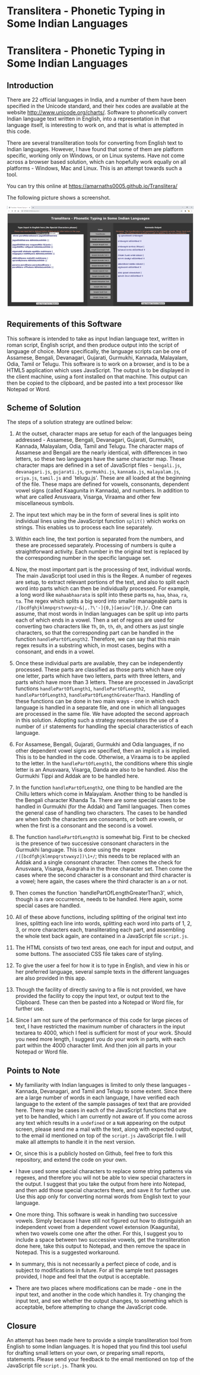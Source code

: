 # Translitera - Phonetic Typing in Some Indian Languages


# Translitera - Phonetic Typing in Some Indian Languages

## Introduction

There are 22 official languages in India, and a number of them have been specified in the Unicode standard, and their hex codes are available at the website http://www.unicode.org/charts/. Software to phonetically convert Indian language text written in English, into a representation in that language itself, is interesting to work on, and that is what is attempted in this code. 

There are several transliteration tools for converting from English text to Indian languages. However, I have found that some of them are platform specific, working only on Windows, or on Linux systems. Have not come across a browser based solution, which can hopefully work equally on all platforms - Windows, Mac and Linux. This is an attempt towards such a tool. 

You can try this online at https://amarnaths0005.github.io/Translitera/

The following picture shows a screenshot.

![Image of Translitera](https://github.com/amarnaths0005/Translitera/blob/main/translitera.png)


## Requirements of this Software
This software is intended to take as input Indian language text, written in roman script, English script, and then produce output into the script of language of choice. More specifically, the language scripts can be one of Assamese, Bengali, Devanagari, Gujarati, Gurmukhi, Kannada, Malayalam, Odia, Tamil or Telugu. This software is to work on a browser, and is to be a HTML5 application which uses JavaScript. The output is to be displayed in the client machine, using a font installed on that machine. This output can then be copied to the clipboard, and be pasted into a text processor like Notepad or Word.

## Scheme of Solution
The steps of a solution strategy are outlined below:
1. At the outset, character maps are setup for each of the languages being addressed - Assamese, Bengali, Devanagari, Gujarati, Gurmukhi, Kannada, Malayalam, Odia, Tamil and Telugu. The character maps of Assamese and Bengali are the nearly identical, with differences in two letters, so these two languages have the same character map. These character maps are defined in a set of JavaScript files - `bengali.js`, `devanagari.js`, `gujarati.js`, `gurmukhi.js`, `kannada.js`, `malayalam.js`, `oriya.js`, `tamil.js` and `telugu.js'. These are all loaded at the beginning of the file. These maps are defined for vowels, consonants, dependent vowel signs (called Kaagunita in Kannada), and numbers. In addition to what are called Anusvaara, Visarga, Viraama and other few miscellaneous symbols. 

2. The input text which may be in the form of several lines is split into individual lines using the JavaScript function `split()` which works on strings. This enables us to process each line separately.

3. Within each line, the text portion is separated from the numbers, and these are processed separately. Processing of numbers is quite a straightforward activity. Each number in the original text is replaced by the corresponding number in the specific language set. 

4. Now, the most important part is the processing of text, individual words. The main JavaScript tool used in this is the Regex. A number of regexes are setup, to extract relevant portions of the text, and also to split each word into parts which can then be individually processed. For example, a long word like `mahaabhaarata` is split into these parts `ma`, `haa`, `bhaa`, `ra`, `ta`. The regex which splits a big word into smaller manageable parts is `/[bcdfghjklmnpqrstvwxyz~&|,.?\'-]{0,}[aeiou^]{0,}/`. One can assume, that most words in Indian languages can be split up into parts each of which ends in a vowel. Then a set of regexs are used for converting two characters like `Th`, `Dh`, `th`, `dh`, and others as just single characters, so that the corresponding part can be handled in the function `handlePartOfLength2`. Therefore, we can say that this main regex results in a substring which, in most cases, begins with a consonant, and ends in a vowel. 

5. Once these individual parts are available, they can be independently processed. These parts are classified as those parts which have only one letter, parts which have two letters, parts with three letters, and parts which have more than 3 letters. These are processed in JavaScript functions `handlePartOfLength1`, `handlePartOfLength2`, `handlePartOfLength3`, `handlePartOfLengthGreaterThan3`. Handling of these functions can be done in two main ways - one in which each language is handled in a separate file, and one in which all languages are processed in the same file. We have adopted the second approach in this solution. Adopting such a strategy necessitates the use of a number of `if` statements for handling the special characteristics of each language.

6. For Assamese, Bengali, Gujarati, Gurmukhi and Odia languages, if no other dependent vowel signs are specified, then an implicit `a` is implied. This is to be handled in the code. Otherwise, a Viraama is to be applied to the letter. In the `handlePartOfLength1`, the conditions where this single letter is an Anusvaara, Visarga, Danda are also to be handled. Also the Gurmukhi Tippi and Addak are to be handled here.

7. In the function `handlePartOfLength2`, one thing to be handled are the Chillu letters which come in Malayalam. Another thing to be handled is the Bengali character Khanda Ta. There are some special cases to be handled in Gurmukhi (for the Addak) and Tamil languages. Then comes the general case of handling two characters. The cases to be handled are when both the characters are consonants, or both are vowels, or when the first is a consonant and the second is a vowel.

8. The function `handlePartOfLength3` is somewhat big. First to be checked is the presence of two successive consonant characters in the Gurmukhi language. This is done using the regex `/([bcdfghjklmnpqrstvwxyz])\1+/`; this needs to be replaced with an Addak and a single consonant character. Then comes the check for Anusvaara, Visarga, Avagraha in the three character set. Then come the cases where the second character is a consonant and third character is a vowel; here again, the cases where the third character is an `a` or not. 

9. Then comes the function `handlePartOfLengthGreaterThan3', which, though is a rare occurrence, needs to be handled. Here again, some special cases are handled. 

10. All of these above functions, including splitting of the original text into lines, splitting each line into words, splitting each word into parts of 1, 2, 3, or more characters each, transliterating each part, and assembling the whole text back again, are contained in a JavaScript file `script.js`.

11. The HTML consists of two text areas, one each for input and output, and some buttons. The associated CSS file takes care of styling. 

12. To give the user a feel for how it is to type in English, and view in his or her preferred language, several sample texts in the different languages are also provided in this app. 

13. Though the facility of directly saving to a file is not provided, we have provided the facility to copy the input text, or output text to the Clipboard. These can then be pasted into a Notepad or Word file, for further use.

14. Since I am not sure of the performance of this code for large pieces of text, I have restricted the maximum number of characters in the input textarea to 4000, which I feel is sufficient for most of your work. Should you need more length, I suggest you do your work in parts, with each part within the 4000 character limit. And then join all parts in your Notepad or Word file. 

## Points to Note
- My familiarity with Indian languages is limited to only these languages - Kannada, Devanagari, and Tamil and Telugu to some extent. Since there are a large number of words in each language, I have verified each language to the extent of the sample passages of text that are provided here. There may be cases in each of the JavaScript functions that are yet to be handled, which I am currently not aware of. If you come across any text which results in a `undefined` or a `NaN` appearing on the output screen, please send me a mail with the text, along with expected output, to the email id mentioned on top of the `script.js` JavaScript file. I will make all attempts to handle it in the next version. 

- Or, since this is a publicly hosted on Github, feel free to fork this repository, and extend the code on your own. 

- I have used some special characters to replace some string patterns via regexes, and therefore you will not be able to view special characters in the output. I suggest that you take the output from here into Notepad, and then add those special characters there, and save it for further use. Use this app only for converting normal words from English text to your language.

- One more thing. This software is weak in handling two successive vowels. Simply because I have still not figured out how to distinguish an independent vowel from a dependent vowel extension (Kaagunita), when two vowels come one after the other. For this, I suggest you to include a space between two successive vowels, get the transliteration done here, take this output to Notepad, and then remove the space in Notepad. This is a suggested workaround. 

- In summary, this is not necessarily a perfect piece of code, and is subject to modifications in future. For all the sample text passages provided, I hope and feel that the output is acceptable. 

- There are two places where modifications can be made - one in the input text, and another in the code which handles it. Try changing the input text, and see whether the output changes, to something which is acceptable, before attempting to change the JavaScript code. 

## Closure
An attempt has been made here to provide a simple transliteration tool from English to some Indian languages. It is hoped that you find this tool useful for drafting small letters on your own, or preparing small reports, statements. Please send your feedback to the email mentioned on top of the JavaScript file `script.js`. Thank you. 

